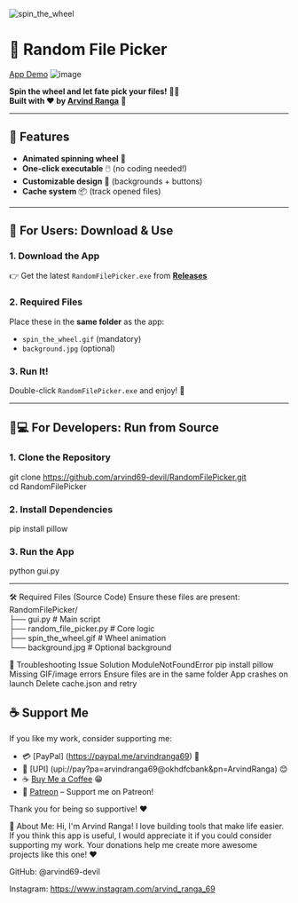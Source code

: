 ![spin_the_wheel](https://github.com/user-attachments/assets/e1fb1492-94cf-4285-a253-b5dbec2bda08)
# 🎡 Random File Picker  

 [App Demo](spin_the_wheel.gif)  ![image](https://github.com/user-attachments/assets/2e37cae3-3f1e-4182-95d2-d4fbf716b0d1)


**Spin the wheel and let fate pick your files!** 🎲✨  
**Built with ❤️ by [Arvind Ranga](https://github.com/arvind69-devil)** 🐼  

---

## 🌟 Features  
- **Animated spinning wheel** 🎡  
- **One-click executable** 🖱️ (no coding needed!)  
- **Customizable design** 🎨 (backgrounds + buttons)  
- **Cache system** 📦 (track opened files)  

---

## 🚀 For Users: Download & Use  

### 1. Download the App  
👉 Get the latest `RandomFilePicker.exe` from **[Releases](https://github.com/arvind69-devil/RandomFilePicker/releases)**  

### 2. Required Files  
Place these in the **same folder** as the app:  
- `spin_the_wheel.gif` (mandatory)  
- `background.jpg` (optional)  

### 3. Run It!  
Double-click `RandomFilePicker.exe` and enjoy! 🎉  

---

## 👨💻 For Developers: Run from Source  

### 1. Clone the Repository  

git clone https://github.com/arvind69-devil/RandomFilePicker.git  
cd RandomFilePicker

### 2. Install Dependencies
pip install pillow

### 3. Run the App
python gui.py

---

🛠️ Required Files (Source Code)
Ensure these files are present:
RandomFilePicker/  
├── gui.py               # Main script  
├── random_file_picker.py # Core logic  
├── spin_the_wheel.gif   # Wheel animation  
└── background.jpg       # Optional background

🔧 Troubleshooting
Issue	Solution
ModuleNotFoundError	pip install pillow
Missing GIF/image errors	Ensure files are in the same folder
App crashes on launch	Delete cache.json and retry

## ☕ Support Me

If you like my work, consider supporting me:

-  💳 [PayPal] (https://paypal.me/arvindranga69) 💸
-  📲 [UPI] (upi://pay?pa=arvindranga69@okhdfcbank&pn=ArvindRanga) 😊
-  ☕ [Buy Me a Coffee](https://buymeacoffee.com/arvindrangv) 😁  
-  🐼 [Patreon](https://patreon.com/arvindranga69) – Support me on Patreon!

Thank you for being so supportive! ❤️

🐼 About Me:
Hi, I'm Arvind Ranga! I love building tools that make life easier. If you think this app is useful, I would appreciate it if you could consider supporting my work. Your donations help me create more awesome projects like this one! ❤️

GitHub: @arvind69-devil

Instagram: https://www.instagram.com/arvind_ranga_69
